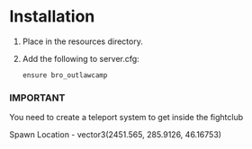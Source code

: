# Installation

1. Place in the resources directory.


3. Add the following to server.cfg:

     ```
	 ensure bro_outlawcamp
     ```



### IMPORTANT

You need to create a teleport system to get inside the fightclub

Spawn Location - vector3(2451.565, 285.9126, 46.16753)


